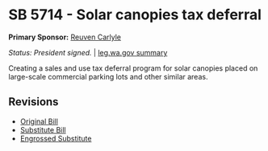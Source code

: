 # SB 5714 - Solar canopies tax deferral
**Primary Sponsor:** [Reuven Carlyle](/person/leg/reuven.carlyle.md)

*Status: President signed.* | [leg.wa.gov summary](https://app.leg.wa.gov/billsummary?BillNumber=5714&Year=2021)

Creating a sales and use tax deferral program for solar canopies placed on large-scale commercial parking lots and other similar areas.

## Revisions
* [Original Bill](1/)
* [Substitute Bill](S/)
* [Engrossed Substitute](S.E/)
